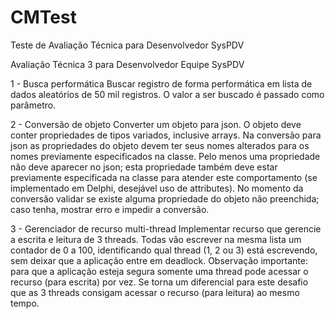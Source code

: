 # CMTest
Teste de Avaliação Técnica para Desenvolvedor SysPDV

Avaliação Técnica 3 para Desenvolvedor
Equipe SysPDV

1 - Busca performática
Buscar registro de forma performática em lista de dados aleatórios de 50 mil registros. O valor a
ser buscado é passado como parâmetro.

2 - Conversão de objeto
Converter um objeto para json. O objeto deve conter propriedades de tipos variados, inclusive
arrays. Na conversão para json as propriedades do objeto devem ter seus nomes alterados para
os nomes previamente especificados na classe. Pelo menos uma propriedade não deve
aparecer no json; esta propriedade também deve estar previamente especificada na classe para
atender este comportamento (se implementado em Delphi, desejável uso de attributes). No
momento da conversão validar se existe alguma propriedade do objeto não preenchida; caso
tenha, mostrar erro e impedir a conversão.

3 - Gerenciador de recurso multi-thread
Implementar recurso que gerencie a escrita e leitura de 3 threads. Todas vão escrever na mesma
lista um contador de 0 a 100, identificando qual thread (1, 2 ou 3) está escrevendo, sem deixar
que a aplicação entre em deadlock. Observação importante: para que a aplicação esteja segura
somente uma thread pode acessar o recurso (para escrita) por vez. Se torna um diferencial para
este desafio que as 3 threads consigam acessar o recurso (para leitura) ao mesmo tempo.
